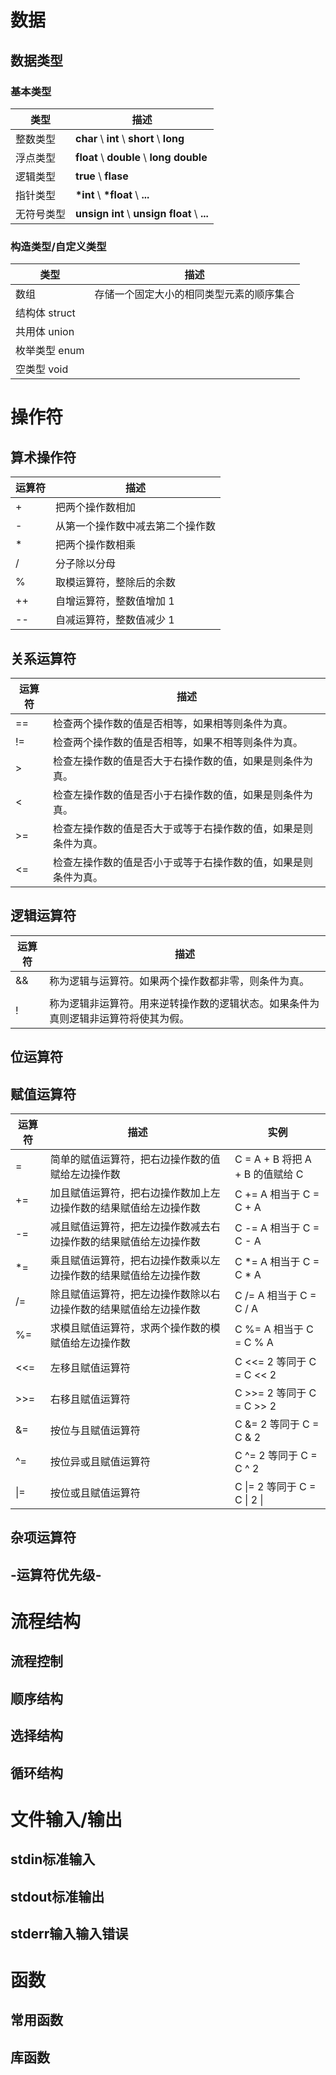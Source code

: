# 数据
## 数据类型
### 基本类型
|类型|描述|
|---|---|
|整数类型|**char** \ **int** \ **short** \ **long**|
|浮点类型|**float** \ **double** \ **long double**|
|逻辑类型|**true** \ **flase**|
|指针类型| **\*int** \ **\*float** \ **...**|
|无符号类型| **unsign int** \ **unsign float** \ **...**|
### 构造类型/自定义类型
|类型|描述|
|---|---|
|数组|存储一个固定大小的相同类型元素的顺序集合|
|结构体 struct||
|共用体 union||
|枚举类型 enum||
|空类型 void||

# 操作符
## 算术操作符
| 运算符 | 描述 |
| --- | --- |
| + | 把两个操作数相加 |
| - | 从第一个操作数中减去第二个操作数 |
| * | 把两个操作数相乘 |
| / | 分子除以分母 |
| % | 取模运算符，整除后的余数 |
| ++ | 自增运算符，整数值增加 1 |
| -- | 自减运算符，整数值减少 1 |
## 关系运算符
| 运算符 | 描述 |
| --- | --- |
| == | 检查两个操作数的值是否相等，如果相等则条件为真。 |
| != | 检查两个操作数的值是否相等，如果不相等则条件为真。 |
| \> | 检查左操作数的值是否大于右操作数的值，如果是则条件为真。 | 
| < | 检查左操作数的值是否小于右操作数的值，如果是则条件为真。 |
| \>= | 检查左操作数的值是否大于或等于右操作数的值，如果是则条件为真。 |
| <= | 检查左操作数的值是否小于或等于右操作数的值，如果是则条件为真。 |
## 逻辑运算符
| 运算符 | 描述 |
| --- | --- |
| && | 称为逻辑与运算符。如果两个操作数都非零，则条件为真。 |
| || | 称为逻辑或运算符。如果两个操作数中有任意一个非零，则条件为真。 |
| ! | 称为逻辑非运算符。用来逆转操作数的逻辑状态。如果条件为真则逻辑非运算符将使其为假。 |
## 位运算符
## 赋值运算符
| 运算符 | 描述 | 实例 |
| --- | --- | --- |
| = | 简单的赋值运算符，把右边操作数的值赋给左边操作数 | C = A + B 将把 A + B 的值赋给 C |
| += | 加且赋值运算符，把右边操作数加上左边操作数的结果赋值给左边操作数 | C += A 相当于 C = C + A |
| -= | 减且赋值运算符，把左边操作数减去右边操作数的结果赋值给左边操作数 | C -= A 相当于 C = C - A |
| \*= | 乘且赋值运算符，把右边操作数乘以左边操作数的结果赋值给左边操作数 | C \*= A 相当于 C = C * A |
| \/= | 除且赋值运算符，把左边操作数除以右边操作数的结果赋值给左边操作数 | C /= A 相当于 C = C / A |
| %= | 求模且赋值运算符，求两个操作数的模赋值给左边操作数 | C %= A 相当于 C = C % A |
| <<= | 左移且赋值运算符 | C <<= 2 等同于 C = C << 2 |
| \>>= | 右移且赋值运算符 | C >>= 2 等同于 C = C >> 2 |
| &= | 按位与且赋值运算符 | C &= 2 等同于 C = C & 2 |
| ^= | 按位异或且赋值运算符 | C ^= 2 等同于 C = C ^ 2 |
| \|= | 按位或且赋值运算符 | C \|= 2 等同于 C = C \| 2 \||
## 杂项运算符
## -运算符优先级-

# 流程结构
## 流程控制
## 顺序结构
## 选择结构
## 循环结构

# 文件输入/输出
## stdin标准输入
## stdout标准输出
## stderr输入输入错误

# 函数
## 常用函数
## 库函数
